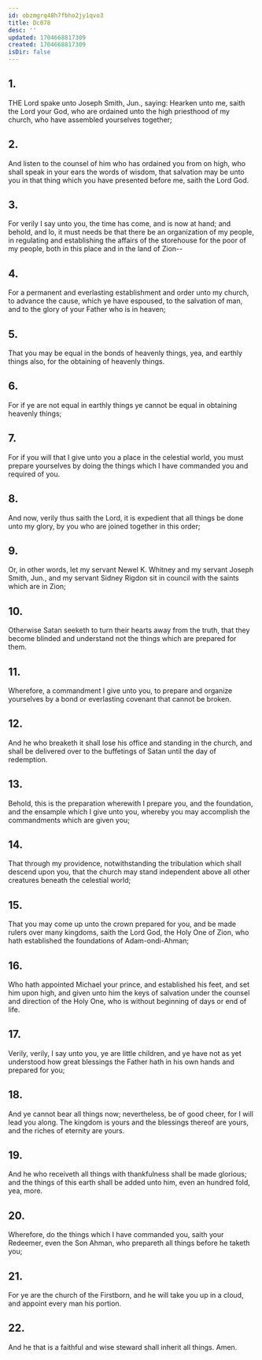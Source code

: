 ```yaml
---
id: obzmgrq48h7fbho2jy1qvo3
title: Dc078
desc: ''
updated: 1704668817309
created: 1704668817309
isDir: false
---
```

## 1.
THE Lord spake unto Joseph Smith, Jun., saying: Hearken unto me, saith the Lord your God, who are ordained unto the high priesthood of my church, who have assembled yourselves together;
## 2.
And listen to the counsel of him who has ordained you from on high, who shall speak in your ears the words of wisdom, that salvation may be unto you in that thing which you have presented before me, saith the Lord God.
## 3.
For verily I say unto you, the time has come, and is now at hand; and behold, and lo, it must needs be that there be an organization of my people, in regulating and establishing the affairs of the storehouse for the poor of my people, both in this place and in the land of Zion--
## 4.
For a permanent and everlasting establishment and order unto my church, to advance the cause, which ye have espoused, to the salvation of man, and to the glory of your Father who is in heaven;
## 5.
That you may be equal in the bonds of heavenly things, yea, and earthly things also, for the obtaining of heavenly things.
## 6.
For if ye are not equal in earthly things ye cannot be equal in obtaining heavenly things;
## 7.
For if you will that I give unto you a place in the celestial world, you must prepare yourselves by doing the things which I have commanded you and required of you.
## 8.
And now, verily thus saith the Lord, it is expedient that all things be done unto my glory, by you who are joined together in this order;
## 9.
Or, in other words, let my servant Newel K. Whitney and my servant Joseph Smith, Jun., and my servant Sidney Rigdon sit in council with the saints which are in Zion;
## 10.
Otherwise Satan seeketh to turn their hearts away from the truth, that they become blinded and understand not the things which are prepared for them.
## 11.
Wherefore, a commandment I give unto you, to prepare and organize yourselves by a bond or everlasting covenant that cannot be broken.
## 12.
And he who breaketh it shall lose his office and standing in the church, and shall be delivered over to the buffetings of Satan until the day of redemption.
## 13.
Behold, this is the preparation wherewith I prepare you, and the foundation, and the ensample which I give unto you, whereby you may accomplish the commandments which are given you;
## 14.
That through my providence, notwithstanding the tribulation which shall descend upon you, that the church may stand independent above all other creatures beneath the celestial world;
## 15.
That you may come up unto the crown prepared for you, and be made rulers over many kingdoms, saith the Lord God, the Holy One of Zion, who hath established the foundations of Adam-ondi-Ahman;
## 16.
Who hath appointed Michael your prince, and established his feet, and set him upon high, and given unto him the keys of salvation under the counsel and direction of the Holy One, who is without beginning of days or end of life.
## 17.
Verily, verily, I say unto you, ye are little children, and ye have not as yet understood how great blessings the Father hath in his own hands and prepared for you;
## 18.
And ye cannot bear all things now; nevertheless, be of good cheer, for I will lead you along. The kingdom is yours and the blessings thereof are yours, and the riches of eternity are yours.
## 19.
And he who receiveth all things with thankfulness shall be made glorious; and the things of this earth shall be added unto him, even an hundred fold, yea, more.
## 20.
Wherefore, do the things which I have commanded you, saith your Redeemer, even the Son Ahman, who prepareth all things before he taketh you;
## 21.
For ye are the church of the Firstborn, and he will take you up in a cloud, and appoint every man his portion.
## 22.
And he that is a faithful and wise steward shall inherit all things. Amen.
